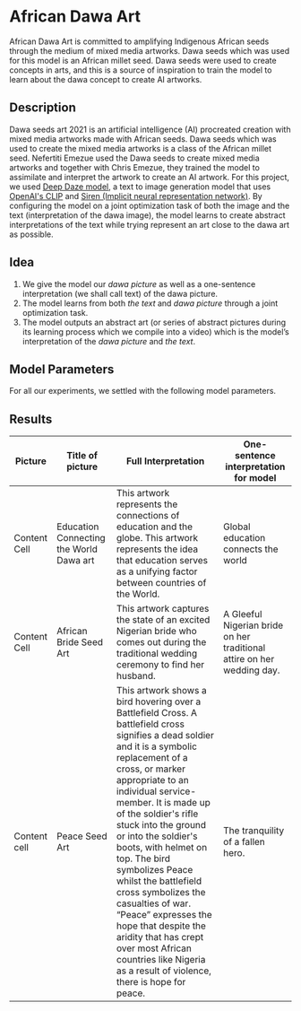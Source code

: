 # African Dawa Art
African Dawa Art  is committed to amplifying Indigenous African seeds through the medium of mixed media artworks. Dawa seeds which was used for this model is an African millet seed. Dawa seeds were used to create concepts in arts, and this is a source of inspiration to train the model to learn about the dawa concept to create AI artworks.

## Description
Dawa seeds art 2021  is an artificial intelligence (AI) procreated creation with mixed media artworks made with African seeds. Dawa seeds which was used to create the mixed media artworks is a class of the African millet seed. Nefertiti Emezue used the Dawa seeds to create mixed media artworks and together with Chris Emezue, they trained the model to assimilate and interpret the artwork to create an AI artwork. For this project, we used [Deep Daze model](https://github.com/lucidrains/DALLE-pytorch), a text to image generation model that uses [OpenAI's CLIP](https://arxiv.org/abs/2103.00020) and [Siren (Implicit neural representation network)](https://vsitzmann.github.io/siren/). By configuring the model on a joint optimization task of both the image and the text (interpretation of the dawa image), the model learns to create abstract interpretations of the text while trying represent an art close to the dawa art as possible.

## Idea
1. We give the model our _dawa picture_ as well as a one-sentence interpretation (we shall call text) of the dawa picture.
2. The model learns from both _the text_ and _dawa picture_ through a joint optimization task.
3. The model outputs an abstract art (or series of abstract pictures during its learning process which we compile into a video) which is the model’s interpretation of the _dawa picture_ and _the text_.


## Model Parameters
For all our experiments, we settled with the following model parameters.

## Results
Picture | Title of picture | Full Interpretation | One-sentence interpretation for model 
------------- | ------------- | ------------- | -------------
Content Cell  | Education Connecting the World Dawa art | This artwork represents the connections of  education and the globe. This artwork represents the idea that education serves as a unifying factor between countries of the World. | Global education connects the world
Content Cell  | African Bride Seed Art | This artwork captures the state of an excited Nigerian bride who comes out during the traditional wedding ceremony to find her husband.| A Gleeful Nigerian bride on her traditional attire on her wedding day.
Content cell | Peace Seed Art |This artwork shows a bird hovering over a Battlefield Cross. A battlefield cross signifies a dead soldier and it is a symbolic replacement of a cross, or marker appropriate to an individual service-member.  It is made up of the soldier's rifle stuck into the ground or into the soldier's boots, with helmet on top.  The bird symbolizes Peace whilst the battlefield cross  symbolizes the casualties of war. “Peace” expresses the hope that despite the aridity that has crept over most African countries like Nigeria as a result of violence, there is hope for peace. | The tranquility of a fallen hero.
